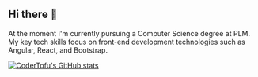 ## Hi there 👋

At the moment I'm currently pursuing a Computer Science degree at PLM. My key tech skills focus on front-end development technologies such as Angular, React, and Bootstrap.

[![CoderTofu's GitHub stats](https://github-readme-stats.vercel.app/api?username=CoderTofu)](https://github.com/anuraghazra/github-readme-stats)
